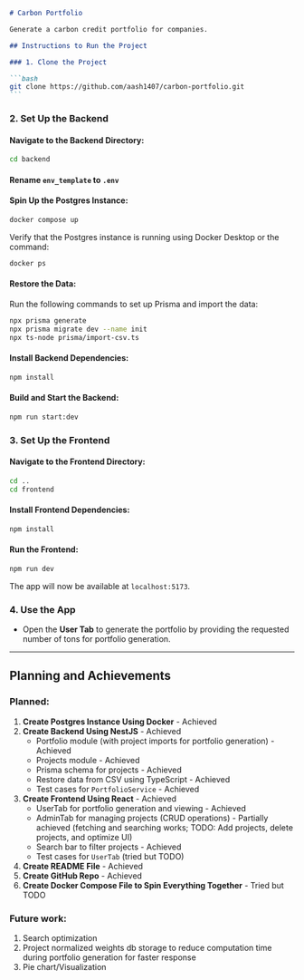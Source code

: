````markdown
# Carbon Portfolio

Generate a carbon credit portfolio for companies.

## Instructions to Run the Project

### 1. Clone the Project

```bash
git clone https://github.com/aash1407/carbon-portfolio.git
```
````

### 2. Set Up the Backend

#### Navigate to the Backend Directory:

```bash
cd backend
```

#### Rename `env_template` to `.env`

#### Spin Up the Postgres Instance:

```bash
docker compose up
```

Verify that the Postgres instance is running using Docker Desktop or the command:

```bash
docker ps
```

#### Restore the Data:

Run the following commands to set up Prisma and import the data:

```bash
npx prisma generate
npx prisma migrate dev --name init
npx ts-node prisma/import-csv.ts
```

#### Install Backend Dependencies:

```bash
npm install
```

#### Build and Start the Backend:

```bash
npm run start:dev
```

### 3. Set Up the Frontend

#### Navigate to the Frontend Directory:

```bash
cd ..
cd frontend
```

#### Install Frontend Dependencies:

```bash
npm install
```

#### Run the Frontend:

```bash
npm run dev
```

The app will now be available at `localhost:5173`.

### 4. Use the App

- Open the **User Tab** to generate the portfolio by providing the requested number of tons for portfolio generation.

---

## Planning and Achievements

### Planned:

1. **Create Postgres Instance Using Docker** - Achieved
2. **Create Backend Using NestJS** - Achieved
   - Portfolio module (with project imports for portfolio generation) - Achieved
   - Projects module - Achieved
   - Prisma schema for projects - Achieved
   - Restore data from CSV using TypeScript - Achieved
   - Test cases for `PortfolioService` - Achieved
3. **Create Frontend Using React** - Achieved
   - UserTab for portfolio generation and viewing - Achieved
   - AdminTab for managing projects (CRUD operations) - Partially achieved (fetching and searching works; TODO: Add projects, delete projects, and optimize UI)
   - Search bar to filter projects - Achieved
   - Test cases for `UserTab` (tried but TODO)
4. **Create README File** - Achieved
5. **Create GitHub Repo** - Achieved
6. **Create Docker Compose File to Spin Everything Together** - Tried but TODO

### Future work:

1. Search optimization
2. Project normalized weights db storage to reduce computation time during portfolio generation for faster response
3. Pie chart/Visualization
